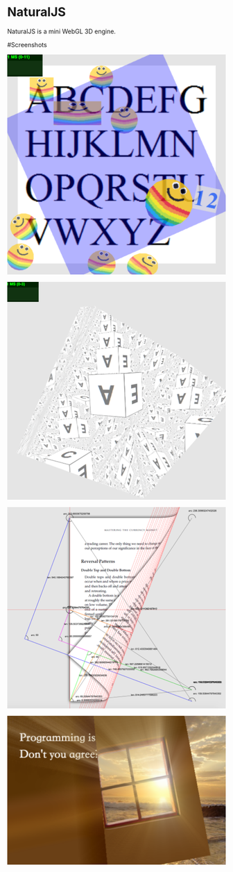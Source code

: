 # NaturalJS
NaturalJS is a mini WebGL 3D engine.

#Screenshots

![alt tag](https://raw.githubusercontent.com/cryeong/NaturalJS/master/screenshots/screenshot0.png)

![alt tag](https://raw.githubusercontent.com/cryeong/NaturalJS/master/screenshots/screenshot1.png)

![alt tag](https://raw.githubusercontent.com/cryeong/NaturalJS/master/screenshots/screenshot2.png)

![alt tag](https://raw.githubusercontent.com/cryeong/NaturalJS/master/screenshots/screenshot3.png)
